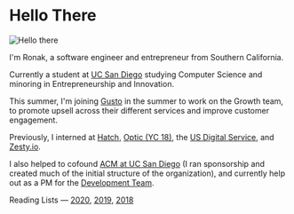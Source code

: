 # Hello There

![Hello there](https://media.giphy.com/media/Nx0rz3jtxtEre/giphy.gif)

I'm Ronak, a software engineer and entrepreneur from Southern California.

Currently a student at [UC San Diego](https://ucsd.edu) studying Computer Science and minoring in Entrepreneurship and Innovation.

This summer, I'm joining [Gusto](https://gusto.com) in the summer to work on the Growth team, to promote upsell across their different services and improve customer engagement.

Previously, I interned at [Hatch](https://hatchcard.com]), [Optic (YC 18)](https://useoptic.com), the [US Digital Service](https://usds.gov), and [Zesty.io](https://zesty.io).

I also helped to cofound [ACM at UC San Diego](https://acmucsd.com) (I ran sponsorship and created much of the initial structure of the organization), and currently help out as a PM for the [Development Team](https://github.com/acmucsd).

Reading Lists — [2020](https://ronakshah.org/2020-Annual-Reading-List), [2019](https://ronakshah.org/2019-Annual-Reading-List), [2018](https://ronakshah.org/2018-Annual-Reading-List)
